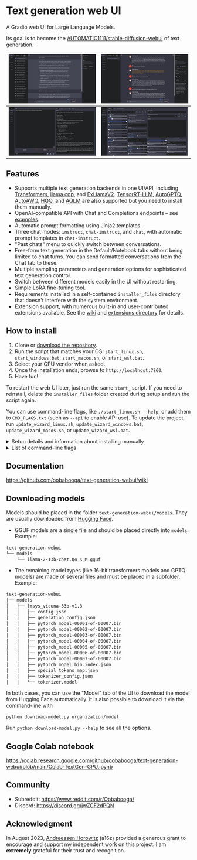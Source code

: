 # Text generation web UI

A Gradio web UI for Large Language Models.

Its goal is to become the [AUTOMATIC1111/stable-diffusion-webui](https://github.com/AUTOMATIC1111/stable-diffusion-webui) of text generation.

|![Image1](https://github.com/oobabooga/screenshots/raw/main/AFTER-INSTRUCT.png) | ![Image2](https://github.com/oobabooga/screenshots/raw/main/AFTER-CHAT.png) |
|:---:|:---:|
|![Image1](https://github.com/oobabooga/screenshots/raw/main/AFTER-DEFAULT.png) | ![Image2](https://github.com/oobabooga/screenshots/raw/main/AFTER-PARAMETERS.png) |

## Features

- Supports multiple text generation backends in one UI/API, including [Transformers](https://github.com/huggingface/transformers), [llama.cpp](https://github.com/ggerganov/llama.cpp), and [ExLlamaV2](https://github.com/turboderp/exllamav2). [TensorRT-LLM](https://github.com/NVIDIA/TensorRT-LLM), [AutoGPTQ](https://github.com/PanQiWei/AutoGPTQ), [AutoAWQ](https://github.com/casper-hansen/AutoAWQ), [HQQ](https://github.com/mobiusml/hqq), and [AQLM](https://github.com/Vahe1994/AQLM) are also supported but you need to install them manually.
- OpenAI-compatible API with Chat and Completions endpoints – see [examples](https://github.com/oobabooga/text-generation-webui/wiki/12-%E2%80%90-OpenAI-API#examples).
- Automatic prompt formatting using Jinja2 templates.
- Three chat modes: `instruct`, `chat-instruct`, and `chat`, with automatic prompt templates in `chat-instruct`.
- "Past chats" menu to quickly switch between conversations.
- Free-form text generation in the Default/Notebook tabs without being limited to chat turns. You can send formatted conversations from the Chat tab to these.
- Multiple sampling parameters and generation options for sophisticated text generation control.
- Switch between different models easily in the UI without restarting.
- Simple LoRA fine-tuning tool.
- Requirements installed in a self-contained `installer_files` directory that doesn't interfere with the system environment.
- Extension support, with numerous built-in and user-contributed extensions available. See the [wiki](https://github.com/oobabooga/text-generation-webui/wiki/07-%E2%80%90-Extensions) and [extensions directory](https://github.com/oobabooga/text-generation-webui-extensions) for details.

## How to install

1) Clone or [download the repository](https://github.com/oobabooga/text-generation-webui/archive/refs/heads/main.zip).
2) Run the script that matches your OS: `start_linux.sh`, `start_windows.bat`, `start_macos.sh`, or `start_wsl.bat`.
3) Select your GPU vendor when asked.
4) Once the installation ends, browse to `http://localhost:7860`.
5) Have fun!

To restart the web UI later, just run the same `start_` script. If you need to reinstall, delete the `installer_files` folder created during setup and run the script again.

You can use command-line flags, like `./start_linux.sh --help`, or add them to `CMD_FLAGS.txt` (such as `--api` to enable API use). To update the project, run `update_wizard_linux.sh`, `update_wizard_windows.bat`, `update_wizard_macos.sh`, or `update_wizard_wsl.bat`.

<details>
<summary>
Setup details and information about installing manually
</summary>

### One-click-installer

The script uses Miniconda to set up a Conda environment in the `installer_files` folder.

If you ever need to install something manually in the `installer_files` environment, you can launch an interactive shell using the cmd script: `cmd_linux.sh`, `cmd_windows.bat`, `cmd_macos.sh`, or `cmd_wsl.bat`.

* There is no need to run any of those scripts (`start_`, `update_wizard_`, or `cmd_`) as admin/root.
* To install the requirements for extensions, you can use the `extensions_reqs` script for your OS. At the end, this script will install the main requirements for the project to make sure that they take precedence in case of version conflicts.
* For additional instructions about AMD and WSL setup, consult [the documentation](https://github.com/oobabooga/text-generation-webui/wiki).
* For automated installation, you can use the `GPU_CHOICE`, `USE_CUDA118`, `LAUNCH_AFTER_INSTALL`, and `INSTALL_EXTENSIONS` environment variables. For instance: `GPU_CHOICE=A USE_CUDA118=FALSE LAUNCH_AFTER_INSTALL=FALSE INSTALL_EXTENSIONS=TRUE ./start_linux.sh`.

### Manual installation using Conda

Recommended if you have some experience with the command-line.

#### 0. Install Conda

https://docs.conda.io/en/latest/miniconda.html

On Linux or WSL, it can be automatically installed with these two commands ([source](https://educe-ubc.github.io/conda.html)):

```
curl -sL "https://repo.anaconda.com/miniconda/Miniconda3-latest-Linux-x86_64.sh" > "Miniconda3.sh"
bash Miniconda3.sh
```

#### 1. Create a new conda environment

```
conda create -n textgen python=3.11
conda activate textgen
```

#### 2. Install Pytorch

| System | GPU | Command |
|--------|---------|---------|
| Linux/WSL | NVIDIA | `pip3 install torch==2.4.1 torchvision==0.19.1 torchaudio==2.4.1 --index-url https://download.pytorch.org/whl/cu121` |
| Linux/WSL | CPU only | `pip3 install torch==2.4.1 torchvision==0.19.1 torchaudio==2.4.1 --index-url https://download.pytorch.org/whl/cpu` |
| Linux | AMD | `pip3 install torch==2.4.1 torchvision==0.19.1 torchaudio==2.4.1 --index-url https://download.pytorch.org/whl/rocm6.1` |
| MacOS + MPS | Any | `pip3 install torch==2.4.1 torchvision==0.19.1 torchaudio==2.4.1` |
| Windows | NVIDIA | `pip3 install torch==2.4.1 torchvision==0.19.1 torchaudio==2.4.1 --index-url https://download.pytorch.org/whl/cu121` |
| Windows | CPU only | `pip3 install torch==2.4.1 torchvision==0.19.1 torchaudio==2.4.1` |

The up-to-date commands can be found here: https://pytorch.org/get-started/locally/.

For NVIDIA, you also need to install the CUDA runtime libraries:

```
conda install -y -c "nvidia/label/cuda-12.1.1" cuda-runtime
```

If you need `nvcc` to compile some library manually, replace the command above with

```
conda install -y -c "nvidia/label/cuda-12.1.1" cuda
```

#### 3. Install the web UI

```
git clone https://github.com/oobabooga/text-generation-webui
cd text-generation-webui
pip install -r <requirements file according to table below>
```

Requirements file to use:

| GPU | CPU | requirements file to use |
|--------|---------|---------|
| NVIDIA | has AVX2 | `requirements.txt` |
| NVIDIA | no AVX2 | `requirements_noavx2.txt` |
| AMD | has AVX2 | `requirements_amd.txt` |
| AMD | no AVX2 | `requirements_amd_noavx2.txt` |
| CPU only | has AVX2 | `requirements_cpu_only.txt` |
| CPU only | no AVX2 | `requirements_cpu_only_noavx2.txt` |
| Apple | Intel | `requirements_apple_intel.txt` |
| Apple | Apple Silicon | `requirements_apple_silicon.txt` |

### Start the web UI

```
conda activate textgen
cd text-generation-webui
python server.py
```

Then browse to

`http://localhost:7860/?__theme=dark`

##### AMD GPU on Windows

1) Use `requirements_cpu_only.txt` or `requirements_cpu_only_noavx2.txt` in the command above.

2) Manually install llama-cpp-python using the appropriate command for your hardware: [Installation from PyPI](https://github.com/abetlen/llama-cpp-python#installation-with-hardware-acceleration).
    * Use the `LLAMA_HIPBLAS=on` toggle.
    * Note the [Windows remarks](https://github.com/abetlen/llama-cpp-python#windows-remarks).

3) Manually install AutoGPTQ: [Installation](https://github.com/PanQiWei/AutoGPTQ#install-from-source).
    * Perform the from-source installation - there are no prebuilt ROCm packages for Windows.

##### Older NVIDIA GPUs

1) For Kepler GPUs and older, you will need to install CUDA 11.8 instead of 12:

```
pip3 install torch==2.4.1 torchvision==0.19.1 torchaudio==2.4.1 --index-url https://download.pytorch.org/whl/cu118
conda install -y -c "nvidia/label/cuda-11.8.0" cuda-runtime
```

2) bitsandbytes >= 0.39 may not work. In that case, to use `--load-in-8bit`, you may have to downgrade like this:
    * Linux: `pip install bitsandbytes==0.38.1`
    * Windows: `pip install https://github.com/jllllll/bitsandbytes-windows-webui/raw/main/bitsandbytes-0.38.1-py3-none-any.whl`

##### Manual install

The `requirements*.txt` above contain various wheels precompiled through GitHub Actions. If you wish to compile things manually, or if you need to because no suitable wheels are available for your hardware, you can use `requirements_nowheels.txt` and then install your desired loaders manually.

### Alternative: Docker

```
For NVIDIA GPU:
ln -s docker/{nvidia/Dockerfile,nvidia/docker-compose.yml,.dockerignore} .
For AMD GPU: 
ln -s docker/{amd/Dockerfile,intel/docker-compose.yml,.dockerignore} .
For Intel GPU:
ln -s docker/{intel/Dockerfile,amd/docker-compose.yml,.dockerignore} .
For CPU only
ln -s docker/{cpu/Dockerfile,cpu/docker-compose.yml,.dockerignore} .
cp docker/.env.example .env
#Create logs/cache dir : 
mkdir -p logs cache
# Edit .env and set: 
#   TORCH_CUDA_ARCH_LIST based on your GPU model
#   APP_RUNTIME_GID      your host user's group id (run `id -g` in a terminal)
#   BUILD_EXTENIONS      optionally add comma separated list of extensions to build
# Edit CMD_FLAGS.txt and add in it the options you want to execute (like --listen --cpu)
# 
docker compose up --build
```

* You need to have Docker Compose v2.17 or higher installed. See [this guide](https://github.com/oobabooga/text-generation-webui/wiki/09-%E2%80%90-Docker) for instructions.
* For additional docker files, check out [this repository](https://github.com/Atinoda/text-generation-webui-docker).

### Updating the requirements

From time to time, the `requirements*.txt` change. To update, use these commands:

```
conda activate textgen
cd text-generation-webui
pip install -r <requirements file that you have used> --upgrade
```
</details>

<details>
<summary>
List of command-line flags
</summary>

```txt
usage: server.py [-h] [--multi-user] [--character CHARACTER] [--model MODEL] [--lora LORA [LORA ...]] [--model-dir MODEL_DIR] [--lora-dir LORA_DIR] [--model-menu] [--settings SETTINGS]
                 [--extensions EXTENSIONS [EXTENSIONS ...]] [--verbose] [--chat-buttons] [--idle-timeout IDLE_TIMEOUT] [--loader LOADER] [--cpu] [--auto-devices]
                 [--gpu-memory GPU_MEMORY [GPU_MEMORY ...]] [--cpu-memory CPU_MEMORY] [--disk] [--disk-cache-dir DISK_CACHE_DIR] [--load-in-8bit] [--bf16] [--no-cache] [--trust-remote-code]
                 [--force-safetensors] [--no_use_fast] [--use_flash_attention_2] [--use_eager_attention] [--load-in-4bit] [--use_double_quant] [--compute_dtype COMPUTE_DTYPE] [--quant_type QUANT_TYPE]
                 [--flash-attn] [--tensorcores] [--n_ctx N_CTX] [--threads THREADS] [--threads-batch THREADS_BATCH] [--no_mul_mat_q] [--n_batch N_BATCH] [--no-mmap] [--mlock]
                 [--n-gpu-layers N_GPU_LAYERS] [--tensor_split TENSOR_SPLIT] [--numa] [--logits_all] [--no_offload_kqv] [--cache-capacity CACHE_CAPACITY] [--row_split] [--streaming-llm]
                 [--attention-sink-size ATTENTION_SINK_SIZE] [--tokenizer-dir TOKENIZER_DIR] [--gpu-split GPU_SPLIT] [--autosplit] [--max_seq_len MAX_SEQ_LEN] [--cfg-cache] [--no_flash_attn]
                 [--no_xformers] [--no_sdpa] [--cache_8bit] [--cache_4bit] [--num_experts_per_token NUM_EXPERTS_PER_TOKEN] [--triton] [--no_inject_fused_mlp] [--no_use_cuda_fp16] [--desc_act]
                 [--disable_exllama] [--disable_exllamav2] [--wbits WBITS] [--groupsize GROUPSIZE] [--hqq-backend HQQ_BACKEND] [--cpp-runner] [--deepspeed] [--nvme-offload-dir NVME_OFFLOAD_DIR]
                 [--local_rank LOCAL_RANK] [--alpha_value ALPHA_VALUE] [--rope_freq_base ROPE_FREQ_BASE] [--compress_pos_emb COMPRESS_POS_EMB] [--listen] [--listen-port LISTEN_PORT]
                 [--listen-host LISTEN_HOST] [--share] [--auto-launch] [--gradio-auth GRADIO_AUTH] [--gradio-auth-path GRADIO_AUTH_PATH] [--ssl-keyfile SSL_KEYFILE] [--ssl-certfile SSL_CERTFILE]
                 [--subpath SUBPATH] [--api] [--public-api] [--public-api-id PUBLIC_API_ID] [--api-port API_PORT] [--api-key API_KEY] [--admin-key ADMIN_KEY] [--nowebui]
                 [--multimodal-pipeline MULTIMODAL_PIPELINE] [--model_type MODEL_TYPE] [--pre_layer PRE_LAYER [PRE_LAYER ...]] [--checkpoint CHECKPOINT] [--monkey-patch] [--no_inject_fused_attention]

Text generation web UI

options:
  -h, --help                                     show this help message and exit

Basic settings:
  --multi-user                                   Multi-user mode. Chat histories are not saved or automatically loaded. Warning: this is likely not safe for sharing publicly.
  --character CHARACTER                          The name of the character to load in chat mode by default.
  --model MODEL                                  Name of the model to load by default.
  --lora LORA [LORA ...]                         The list of LoRAs to load. If you want to load more than one LoRA, write the names separated by spaces.
  --model-dir MODEL_DIR                          Path to directory with all the models.
  --lora-dir LORA_DIR                            Path to directory with all the loras.
  --model-menu                                   Show a model menu in the terminal when the web UI is first launched.
  --settings SETTINGS                            Load the default interface settings from this yaml file. See settings-template.yaml for an example. If you create a file called settings.yaml, this
                                                 file will be loaded by default without the need to use the --settings flag.
  --extensions EXTENSIONS [EXTENSIONS ...]       The list of extensions to load. If you want to load more than one extension, write the names separated by spaces.
  --verbose                                      Print the prompts to the terminal.
  --chat-buttons                                 Show buttons on the chat tab instead of a hover menu.
  --idle-timeout IDLE_TIMEOUT                    Unload model after this many minutes of inactivity. It will be automatically reloaded when you try to use it again.

Model loader:
  --loader LOADER                                Choose the model loader manually, otherwise, it will get autodetected. Valid options: Transformers, llama.cpp, llamacpp_HF, ExLlamav2_HF, ExLlamav2,
                                                 AutoGPTQ.

Transformers/Accelerate:
  --cpu                                          Use the CPU to generate text. Warning: Training on CPU is extremely slow.
  --auto-devices                                 Automatically split the model across the available GPU(s) and CPU.
  --gpu-memory GPU_MEMORY [GPU_MEMORY ...]       Maximum GPU memory in GiB to be allocated per GPU. Example: --gpu-memory 10 for a single GPU, --gpu-memory 10 5 for two GPUs. You can also set values
                                                 in MiB like --gpu-memory 3500MiB.
  --cpu-memory CPU_MEMORY                        Maximum CPU memory in GiB to allocate for offloaded weights. Same as above.
  --disk                                         If the model is too large for your GPU(s) and CPU combined, send the remaining layers to the disk.
  --disk-cache-dir DISK_CACHE_DIR                Directory to save the disk cache to. Defaults to "cache".
  --load-in-8bit                                 Load the model with 8-bit precision (using bitsandbytes).
  --bf16                                         Load the model with bfloat16 precision. Requires NVIDIA Ampere GPU.
  --no-cache                                     Set use_cache to False while generating text. This reduces VRAM usage slightly, but it comes at a performance cost.
  --trust-remote-code                            Set trust_remote_code=True while loading the model. Necessary for some models.
  --force-safetensors                            Set use_safetensors=True while loading the model. This prevents arbitrary code execution.
  --no_use_fast                                  Set use_fast=False while loading the tokenizer (it's True by default). Use this if you have any problems related to use_fast.
  --use_flash_attention_2                        Set use_flash_attention_2=True while loading the model.
  --use_eager_attention                          Set attn_implementation= eager while loading the model.

bitsandbytes 4-bit:
  --load-in-4bit                                 Load the model with 4-bit precision (using bitsandbytes).
  --use_double_quant                             use_double_quant for 4-bit.
  --compute_dtype COMPUTE_DTYPE                  compute dtype for 4-bit. Valid options: bfloat16, float16, float32.
  --quant_type QUANT_TYPE                        quant_type for 4-bit. Valid options: nf4, fp4.

llama.cpp:
  --flash-attn                                   Use flash-attention.
  --tensorcores                                  NVIDIA only: use llama-cpp-python compiled with tensor cores support. This may increase performance on newer cards.
  --n_ctx N_CTX                                  Size of the prompt context.
  --threads THREADS                              Number of threads to use.
  --threads-batch THREADS_BATCH                  Number of threads to use for batches/prompt processing.
  --no_mul_mat_q                                 Disable the mulmat kernels.
  --n_batch N_BATCH                              Maximum number of prompt tokens to batch together when calling llama_eval.
  --no-mmap                                      Prevent mmap from being used.
  --mlock                                        Force the system to keep the model in RAM.
  --n-gpu-layers N_GPU_LAYERS                    Number of layers to offload to the GPU.
  --tensor_split TENSOR_SPLIT                    Split the model across multiple GPUs. Comma-separated list of proportions. Example: 60,40.
  --numa                                         Activate NUMA task allocation for llama.cpp.
  --logits_all                                   Needs to be set for perplexity evaluation to work. Otherwise, ignore it, as it makes prompt processing slower.
  --no_offload_kqv                               Do not offload the K, Q, V to the GPU. This saves VRAM but reduces the performance.
  --cache-capacity CACHE_CAPACITY                Maximum cache capacity (llama-cpp-python). Examples: 2000MiB, 2GiB. When provided without units, bytes will be assumed.
  --row_split                                    Split the model by rows across GPUs. This may improve multi-gpu performance.
  --streaming-llm                                Activate StreamingLLM to avoid re-evaluating the entire prompt when old messages are removed.
  --attention-sink-size ATTENTION_SINK_SIZE      StreamingLLM: number of sink tokens. Only used if the trimmed prompt does not share a prefix with the old prompt.
  --tokenizer-dir TOKENIZER_DIR                  Load the tokenizer from this folder. Meant to be used with llamacpp_HF through the command-line.

ExLlamaV2:
  --gpu-split GPU_SPLIT                          Comma-separated list of VRAM (in GB) to use per GPU device for model layers. Example: 20,7,7.
  --autosplit                                    Autosplit the model tensors across the available GPUs. This causes --gpu-split to be ignored.
  --max_seq_len MAX_SEQ_LEN                      Maximum sequence length.
  --cfg-cache                                    ExLlamav2_HF: Create an additional cache for CFG negative prompts. Necessary to use CFG with that loader.
  --no_flash_attn                                Force flash-attention to not be used.
  --no_xformers                                  Force xformers to not be used.
  --no_sdpa                                      Force Torch SDPA to not be used.
  --cache_8bit                                   Use 8-bit cache to save VRAM.
  --cache_4bit                                   Use Q4 cache to save VRAM.
  --num_experts_per_token NUM_EXPERTS_PER_TOKEN  Number of experts to use for generation. Applies to MoE models like Mixtral.

AutoGPTQ:
  --triton                                       Use triton.
  --no_inject_fused_mlp                          Triton mode only: disable the use of fused MLP, which will use less VRAM at the cost of slower inference.
  --no_use_cuda_fp16                             This can make models faster on some systems.
  --desc_act                                     For models that do not have a quantize_config.json, this parameter is used to define whether to set desc_act or not in BaseQuantizeConfig.
  --disable_exllama                              Disable ExLlama kernel, which can improve inference speed on some systems.
  --disable_exllamav2                            Disable ExLlamav2 kernel.
  --wbits WBITS                                  Load a pre-quantized model with specified precision in bits. 2, 3, 4 and 8 are supported.
  --groupsize GROUPSIZE                          Group size.

HQQ:
  --hqq-backend HQQ_BACKEND                      Backend for the HQQ loader. Valid options: PYTORCH, PYTORCH_COMPILE, ATEN.

TensorRT-LLM:
  --cpp-runner                                   Use the ModelRunnerCpp runner, which is faster than the default ModelRunner but doesn't support streaming yet.

DeepSpeed:
  --deepspeed                                    Enable the use of DeepSpeed ZeRO-3 for inference via the Transformers integration.
  --nvme-offload-dir NVME_OFFLOAD_DIR            DeepSpeed: Directory to use for ZeRO-3 NVME offloading.
  --local_rank LOCAL_RANK                        DeepSpeed: Optional argument for distributed setups.

RoPE:
  --alpha_value ALPHA_VALUE                      Positional embeddings alpha factor for NTK RoPE scaling. Use either this or compress_pos_emb, not both.
  --rope_freq_base ROPE_FREQ_BASE                If greater than 0, will be used instead of alpha_value. Those two are related by rope_freq_base = 10000 * alpha_value ^ (64 / 63).
  --compress_pos_emb COMPRESS_POS_EMB            Positional embeddings compression factor. Should be set to (context length) / (model's original context length). Equal to 1/rope_freq_scale.

Gradio:
  --listen                                       Make the web UI reachable from your local network.
  --listen-port LISTEN_PORT                      The listening port that the server will use.
  --listen-host LISTEN_HOST                      The hostname that the server will use.
  --share                                        Create a public URL. This is useful for running the web UI on Google Colab or similar.
  --auto-launch                                  Open the web UI in the default browser upon launch.
  --gradio-auth GRADIO_AUTH                      Set Gradio authentication password in the format "username:password". Multiple credentials can also be supplied with "u1:p1,u2:p2,u3:p3".
  --gradio-auth-path GRADIO_AUTH_PATH            Set the Gradio authentication file path. The file should contain one or more user:password pairs in the same format as above.
  --ssl-keyfile SSL_KEYFILE                      The path to the SSL certificate key file.
  --ssl-certfile SSL_CERTFILE                    The path to the SSL certificate cert file.
  --subpath SUBPATH                              Customize the subpath for gradio, use with reverse proxy

API:
  --api                                          Enable the API extension.
  --public-api                                   Create a public URL for the API using Cloudfare.
  --public-api-id PUBLIC_API_ID                  Tunnel ID for named Cloudflare Tunnel. Use together with public-api option.
  --api-port API_PORT                            The listening port for the API.
  --api-key API_KEY                              API authentication key.
  --admin-key ADMIN_KEY                          API authentication key for admin tasks like loading and unloading models. If not set, will be the same as --api-key.
  --nowebui                                      Do not launch the Gradio UI. Useful for launching the API in standalone mode.

Multimodal:
  --multimodal-pipeline MULTIMODAL_PIPELINE      The multimodal pipeline to use. Examples: llava-7b, llava-13b.
```

</details>

## Documentation

https://github.com/oobabooga/text-generation-webui/wiki

## Downloading models

Models should be placed in the folder `text-generation-webui/models`. They are usually downloaded from [Hugging Face](https://huggingface.co/models?pipeline_tag=text-generation&sort=downloads).

* GGUF models are a single file and should be placed directly into `models`. Example:

```
text-generation-webui
└── models
    └── llama-2-13b-chat.Q4_K_M.gguf
```

* The remaining model types (like 16-bit transformers models and GPTQ models) are made of several files and must be placed in a subfolder. Example:

```
text-generation-webui
├── models
│   ├── lmsys_vicuna-33b-v1.3
│   │   ├── config.json
│   │   ├── generation_config.json
│   │   ├── pytorch_model-00001-of-00007.bin
│   │   ├── pytorch_model-00002-of-00007.bin
│   │   ├── pytorch_model-00003-of-00007.bin
│   │   ├── pytorch_model-00004-of-00007.bin
│   │   ├── pytorch_model-00005-of-00007.bin
│   │   ├── pytorch_model-00006-of-00007.bin
│   │   ├── pytorch_model-00007-of-00007.bin
│   │   ├── pytorch_model.bin.index.json
│   │   ├── special_tokens_map.json
│   │   ├── tokenizer_config.json
│   │   └── tokenizer.model
```

In both cases, you can use the "Model" tab of the UI to download the model from Hugging Face automatically. It is also possible to download it via the command-line with 

```
python download-model.py organization/model
```

Run `python download-model.py --help` to see all the options.

## Google Colab notebook

https://colab.research.google.com/github/oobabooga/text-generation-webui/blob/main/Colab-TextGen-GPU.ipynb

## Community

* Subreddit: https://www.reddit.com/r/Oobabooga/
* Discord: https://discord.gg/jwZCF2dPQN

## Acknowledgment

In August 2023, [Andreessen Horowitz](https://a16z.com/) (a16z) provided a generous grant to encourage and support my independent work on this project. I am **extremely** grateful for their trust and recognition.
